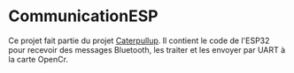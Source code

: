 # CommunicationESP
Ce projet fait partie du projet [Caterpullup](https://github.com/CaterPullUp/CaterPullUp). Il contient le code de l'ESP32 pour recevoir des messages Bluetooth, les traiter et les envoyer par UART à la carte OpenCr.

